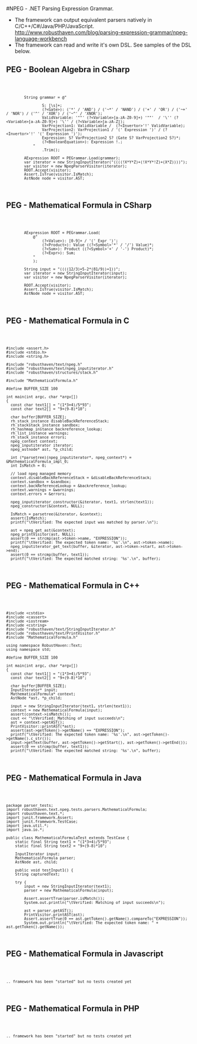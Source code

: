 #NPEG - .NET Parsing Expression Grammar.  

*	The framework can output equivalent parsers natively in C/C++/C#/Java/PHP/JavaScript. http://www.robusthaven.com/blog/parsing-expression-grammar/npeg-language-workbench
*	The framework can read and write it's own DSL.  See samples of the DSL below.


## PEG - Boolean Algebra in CSharp
<code>

    		String grammar = @"

					S: [\s]+;
                    (?<Gate>): ('*' / 'AND') / ('~*' / 'NAND') / ('+' / 'OR') / ('~+' / 'NOR') / ('^' / 'XOR') / ('~^' / 'XNOR');
                    ValidVariable: '""' (?<Variable>[a-zA-Z0-9]+) '""'  / '\'' (?<Variable>[a-zA-Z0-9]+) '\'' / (?<Variable>[a-zA-Z]);
                    VarProjection1: ValidVariable /  (?<Invertor>'!' ValidVariable);
                    VarProjection2: VarProjection1 / '(' Expression ')' / (?<Invertor>'!' '(' Expression ')');
                    Expression: S? VarProjection2 S? (Gate S? VarProjection2 S?)*;
                    (?<BooleanEquation>): Expression !.;
                "
					.Trim();

			AExpression ROOT = PEGrammar.Load(grammar);
			var iterator = new StringInputIterator("((((!X*Y*Z)+(!X*Y*!Z)+(X*Z))))");
			var visitor = new NpegParserVisitor(iterator);
			ROOT.Accept(visitor);
			Assert.IsTrue(visitor.IsMatch);
			AstNode node = visitor.AST;
</code>

## PEG - Mathematical Formula in CSharp
<code>

			AExpression ROOT = PEGrammar.Load(
				@"
                    (?<Value>): [0-9]+ / '(' Expr ')';
                    (?<Product>): Value ((?<Symbol>'*' / '/') Value)*;
                    (?<Sum>): Product ((?<Symbol>'+' / '-') Product)*;
                    (?<Expr>): Sum;
                "
				);

			String input = "((((12/3)+5-2*(81/9))+1))";
			var iterator = new StringInputIterator(input);
			var visitor = new NpegParserVisitor(iterator);

			ROOT.Accept(visitor);
			Assert.IsTrue(visitor.IsMatch);
			AstNode node = visitor.AST;
</code>


## PEG - Mathematical Formula in C
<code>

	#include <assert.h>
	#include <stdio.h>
	#include <string.h>

	#include "robusthaven/text/npeg.h"
	#include "robusthaven/text/npeg_inputiterator.h"
	#include "robusthaven/structures/stack.h"

	#include "MathematicalFormula.h"

	#define BUFFER_SIZE 100

	int main(int argc, char *argv[])
	{
	  const char text1[] = "(1*3+4)/5*93";
	  const char text2[] = "9+(9-8)*10";  

	  char buffer[BUFFER_SIZE];
	  rh_stack_instance disableBackReferenceStack;
	  rh_stackstack_instance sandbox;
	  rh_hashmap_instance backreference_lookup;
	  rh_list_instance warnings;
	  rh_stack_instance errors;
	  npeg_context context;
	  npeg_inputiterator iterator;
	  npeg_astnode* ast, *p_child;

	  int (*parsetree)(npeg_inputiterator*, npeg_context*) = &MathematicalFormula_impl_0;
	  int IsMatch = 0;

	  // load npeg managed memory
	  context.disableBackReferenceStack = &disableBackReferenceStack;
	  context.sandbox = &sandbox;
	  context.backReferenceLookup = &backreference_lookup;
	  context.warnings = &warnings; 
	  context.errors = &errors;

	  npeg_inputiterator_constructor(&iterator, text1, strlen(text1));
	  npeg_constructor(&context, NULL);

	  IsMatch = parsetree(&iterator, &context);
	  assert(IsMatch);
	  printf("\tVerified: The expected input was matched by parser.\n");

	  ast = npeg_get_ast(&context);
	  npeg_printVisitor(ast, NULL);
	  assert(0 == strcmp(ast->token->name, "EXPRESSION"));
	  printf("\tVerified: The expected token name: '%s'.\n", ast->token->name);
	  npeg_inputiterator_get_text(buffer, &iterator, ast->token->start, ast->token->end);
	  assert(0 == strcmp(buffer, text1));
	  printf("\tVerified: The expected matched string: '%s'.\n", buffer);
	  
</code>



## PEG - Mathematical Formula in C++
<code>

	#include <cstdio>
	#include <cassert>
	#include <iostream>
	#include <cstring>
	#include "robusthaven/text/StringInputIterator.h"
	#include "robusthaven/text/PrintVisitor.h"
	#include "MathematicalFormula.h"

	using namespace RobustHaven::Text;
	using namespace std;

	#define BUFFER_SIZE 100

	int main(int argc, char *argv[])
	{
	  const char text1[] = "(1*3+4)/5*93";
	  const char text2[] = "9+(9-8)*10";  

	  char buffer[BUFFER_SIZE];
	  InputIterator* input; 
	  MathematicalFormula* context; 
	  AstNode *ast, *p_child;

	  input = new StringInputIterator(text1, strlen(text1));
	  context = new MathematicalFormula(input);
	  assert(context->isMatch());
	  cout << "\tVerified: Matching of input succeeds\n";
	  ast = context->getAST();
	  PrintVisitor::printAST(*ast);
	  assert(ast->getToken()->getName() == "EXPRESSION");
	  printf("\tVerified: The expected token name: '%s'.\n", ast->getToken()->getName().c_str());
	  input->getText(buffer, ast->getToken()->getStart(), ast->getToken()->getEnd());
	  assert(0 == strcmp(buffer, text1));
	  printf("\tVerified: The expected matched string: '%s'.\n", buffer);
	  
</code>


## PEG - Mathematical Formula in Java
<code>

	package parser_tests;
	import robusthaven.text.npeg.tests.parsers.MathematicalFormula;
	import robusthaven.text.*;
	import junit.framework.Assert;
	import junit.framework.TestCase;
	import java.util.*;
	import java.io.*;

	public class MathematicalFormulaTest extends TestCase {
		static final String text1 = "(1*3+4)/5*93";
		static final String text2 = "9+(9-8)*10";  

		InputIterator input;
		MathematicalFormula parser;
		AstNode ast, child;
		
		public void testInput1() {
		String capturedText;

		try {
			input = new StringInputIterator(text1);
			parser = new MathematicalFormula(input);

			Assert.assertTrue(parser.isMatch());
			System.out.println("\tVerified: Matching of input succeeds\n");
		
			ast = parser.getAST();
			PrintVisitor.printAST(ast);
			Assert.assertTrue(0 == ast.getToken().getName().compareTo("EXPRESSION"));
			System.out.println("\tVerified: The expected token name: " + ast.getToken().getName());

</code>

## PEG - Mathematical Formula in Javascript
<code>

	.. framework has been "started" but no tests created yet

</code>

## PEG - Mathematical Formula in PHP
<code>

	.. framework has been "started" but no tests created yet

</code>
 